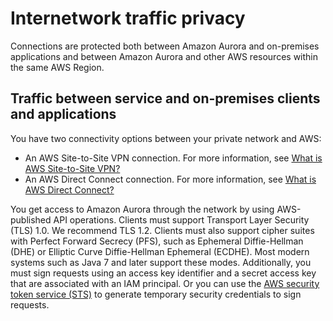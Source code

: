# Internetwork traffic privacy<a name="inter-network-traffic-privacy"></a>

Connections are protected both between Amazon Aurora and on\-premises applications and between Amazon Aurora and other AWS resources within the same AWS Region\.

## Traffic between service and on\-premises clients and applications<a name="inter-network-traffic-privacy-on-prem"></a>

You have two connectivity options between your private network and AWS: 
+ An AWS Site\-to\-Site VPN connection\. For more information, see [What is AWS Site\-to\-Site VPN?](https://docs.aws.amazon.com/vpn/latest/s2svpn/VPC_VPN.html)
+ An AWS Direct Connect connection\. For more information, see [What is AWS Direct Connect?](https://docs.aws.amazon.com/directconnect/latest/UserGuide/Welcome.html)

You get access to Amazon Aurora through the network by using AWS\-published API operations\. Clients must support Transport Layer Security \(TLS\) 1\.0\. We recommend TLS 1\.2\. Clients must also support cipher suites with Perfect Forward Secrecy \(PFS\), such as Ephemeral Diffie\-Hellman \(DHE\) or Elliptic Curve Diffie\-Hellman Ephemeral \(ECDHE\)\. Most modern systems such as Java 7 and later support these modes\. Additionally, you must sign requests using an access key identifier and a secret access key that are associated with an IAM principal\. Or you can use the [AWS security token service \(STS\)](https://docs.aws.amazon.com/STS/latest/APIReference/Welcome.html) to generate temporary security credentials to sign requests\.